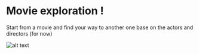 Movie exploration !
==

Start from a movie and find your way to another one base on the actors and directors (for now)

![alt text](http://s10.postimg.org/k7hgzvvjt/Untitled.png)